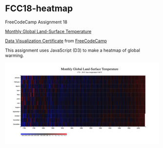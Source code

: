 # FCC18-heatmap
FreeCodeCamp Assignment 18

[Monthly Global Land-Surface Temperature](https://alex-cameron.com/FCC18/heatmap.html)

[Data Visualization Certificate](https://www.freecodecamp.org/certification/alexcamero/data-visualization) from [FreeCodeCamp](https://www.freecodecamp.org/)

This assignment uses JavaScript (D3) to make a heatmap of global warming.

![Image of app 1](https://github.com/alexcamero/FCC18-heatmap/blob/main/02.png)
